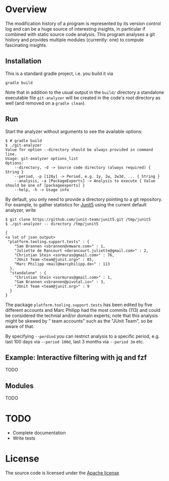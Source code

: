 # Overview

The modification history of a program is represented by its version control log and can be a huge source of interesting
insights, in particular if combined with static source code analysis. This program analyses a git history and provides
multiple modules (currently: one) to compute fascinating insights.

## Installation

This is a standard gradle project, i.e. you build it via

```
gradle build
```

Note that in addition to the usual output in the `build/` directory a standalone executable file `git-analyzer` will be
created in the code's root directory as well (and removed on a `gradle clean`).

## Run

Start the analyzer without arguments to see the available options:

```
$ # gradle build
$ ./git-analyzer 
Value for option --directory should be always provided in command line.
Usage: git-analyzer options_list
Options: 
    --directory, -d -> Source code directory (always required) { String }
    --period, -p [128y] -> Period, e.g. 1y, 2w, 2w3d, ... { String }
    --analysis, -a [PackageExperts] -> Analysis to execute { Value should be one of [packageexperts] }
    --help, -h -> Usage info 
```

By default, you only need to provide a directory pointing to a git repository. For example, to gather statistics for
[Junit5](https://github.com/junit-team/junit5) using the current default analyzer, write

```
$ git clone https://github.com/junit-team/junit5.git /tmp/junit5
$ ./git-analyzer -- directory /tmp/junit5

{
<a lot of json output>
 "platform.tooling.support.tests" : {
    "Sam Brannen <sbrannen@vmware.com>" : 1,
    "Juliette de Rancourt <derancourt.juliette@gmail.com>" : 2,
    "Christian Stein <sormuras@gmail.com>" : 76,
    "JUnit Team <team@junit.org>" : 85,
    "Marc Philipp <mail@marcphilipp.de>" : 113
  },
  "standalone" : {
    "Christian Stein <sormuras@gmail.com>" : 1,
    "Sam Brannen <sbrannen@pivotal.io>" : 3,
    "JUnit Team <team@junit.org>" : 9
  }
}
```

The package `platform.tooling.support.tests` has been edited by five different accounts and Marc Philipp had the most
commits (113) and could be considered the technial and/or domain experts; note that this analysis might be skewed by "
team accounts" such as the "JUnit Team", so be aware of that.

By specifying `--perdiod` you can restrict analysis to a specific period, e.g. last 100 days via `--period 100d`, last 3
months via `--period 3m` etc.

## Example: Interactive filtering with jq and fzf

TODO

## Modules

TODO

# TODO

- Complete documentation
- Write tests

# License

The source code is licensed under
the [Apache license](https://raw.githubusercontent.com/mlesniak/git-analyzer/main/LICENSE)
